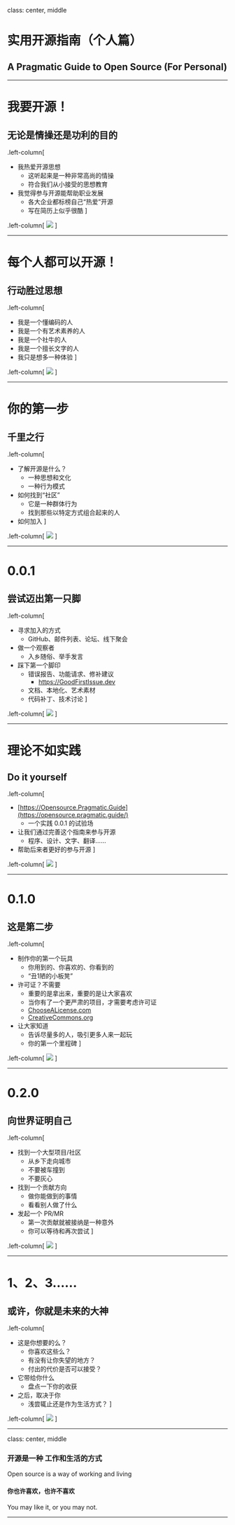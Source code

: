class: center, middle
            
# 实用开源指南（个人篇）
## A Pragmatic Guide to Open Source (For Personal)

---

# 我要开源！
##  无论是情操还是功利的目的

.left-column[
  - 我热爱开源思想
      - 这听起来是一种非常高尚的情操
      - 符合我们从小接受的思想教育
  - 我觉得参与开源能帮助职业发展
      - 各大企业都标榜自己“热爱”开源
      - 写在简历上似乎很酷
]

.left-column[
    ![](https://img.linux.net.cn/data/attachment/album/202307/23/150856pc555sxvx1dvvmhc.jpg)
]

---

# 每个人都可以开源！
## 行动胜过思想

.left-column[
  - 我是一个懂编码的人
  - 我是一个有艺术素养的人
  - 我是一个社牛的人
  - 我是一个擅长文字的人
  - 我只是想多一种体验
]

.left-column[
    ![](https://img.linux.net.cn/data/attachment/album/202307/23/150926gp37nz07w1jd1wcj.jpg)
]

---

# 你的第一步
## 千里之行

.left-column[
  - 了解开源是什么？
      - 一种思想和文化
      - 一种行为模式
  - 如何找到“社区”
      - 它是一种群体行为
      - 找到那些以特定方式组合起来的人
  - 如何加入
]

.left-column[
    ![](https://img.linux.net.cn/data/attachment/album/202307/23/150939z0crw7jr2c6r6u5m.jpg)
]

---

# 0.0.1
## 尝试迈出第一只脚

.left-column[
  - 寻求加入的方式
      - GitHub、邮件列表、论坛、线下聚会
  - 做一个观察者
      - 入乡随俗、举手发言
  - 踩下第一个脚印
      - 错误报告、功能请求、修补建议
          - https://GoodFirstIssue.dev
      - 文档、本地化、艺术素材
      - 代码补丁、技术讨论
]

.left-column[
    ![](https://img.linux.net.cn/data/attachment/album/202307/23/150958hhgsnhaqaa0laq62.jpg)
]

---

# 理论不如实践
## Do it yourself

.left-column[
  - [https://Opensource.Pragmatic.Guide](https://opensource.pragmatic.guide/)
      - 一个实践 0.0.1 的试验场
  - 让我们通过完善这个指南来参与开源
      - 程序、设计、文字、翻译……
  - 帮助后来者更好的参与开源
]

.left-column[
    ![](https://img.linux.net.cn/data/attachment/album/202311/13/000018x323u32up0ym2u35.jpg)
]

---

# 0.1.0
## 这是第二步

.left-column[
  - 制作你的第一个玩具
      - 你用到的、你喜欢的、你看到的
      - “丑1陋的小板凳”
  - 许可证？不需要
      - 重要的是拿出来，重要的是让大家喜欢
      - 当你有了一个更严肃的项目，才需要考虑许可证
      - [ChooseALicense.com](https://choosealicense.com/)
      - [CreativeCommons.org](https://creativecommons.org/choose/)
  - 让大家知道
      - 告诉尽量多的人，吸引更多人来一起玩
      - 你的第一个里程碑
]

.left-column[
    ![](https://img.linux.net.cn/data/attachment/album/202307/23/151119emotk5foff5o5uje.jpg)
]

---

# 0.2.0
## 向世界证明自己

.left-column[
  - 找到一个大型项目/社区
      - 从乡下走向城市
      - 不要被车撞到
      - 不要灰心
  - 找到一个贡献方向
      - 做你能做到的事情
      - 看看别人做了什么
  - 发起一个 PR/MR
      - 第一次贡献就被接纳是一种意外
      - 你可以等待和再次尝试
]

.left-column[
    ![](https://img.linux.net.cn/data/attachment/album/202307/23/151010n3nssbn84w4qm6m8.jpg)
]

---

# 1、2、3……
## 或许，你就是未来的大神

.left-column[
  - 这是你想要的么？
      - 你喜欢这些么？
      - 有没有让你失望的地方？
      - 付出的代价是否可以接受？
  - 它带给你什么
      - 盘点一下你的收获
  - 之后，取决于你
      - 浅尝辄止还是作为生活方式？
]

.left-column[
    ![](https://img.linux.net.cn/data/attachment/album/202307/23/151135qm3zqgql5zvtxiti.jpg)
]

---

class: center, middle

### 开源是一种 工作和生活的方式  

Open source is a way of working and living

#### 你也许喜欢，也许不喜欢  

You may like it, or you may not.

---


<!-- syntax guide on here: https://github.com/gnab/remark/wiki/Markdown  -->
